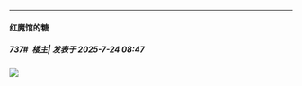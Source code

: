 ﻿
*****

####  红魔馆的糖  
##### 737#         楼主| 发表于 2025-7-24 08:47

<img src="https://p.sda1.dev/25/20903819cc20d685cfbe863755044ba1/image.jpg" referrerpolicy="no-referrer">

